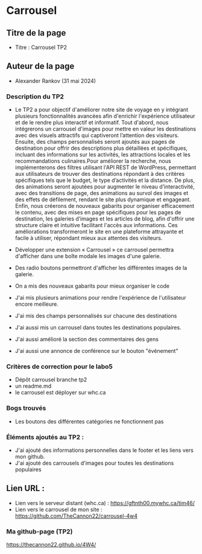 # Carrousel

## Titre de la page
- Titre : Carrousel TP2

## Auteur de la page 

- Alexander Rankov (31 mai 2024)

### Description du TP2

- Le TP2 a pour objectif d'améliorer notre site de voyage en y intégrant plusieurs fonctionnalités avancées afin d'enrichir l'expérience utilisateur et de le rendre plus interactif et informatif. Tout d'abord, nous intégrerons un carrousel d'images pour mettre en valeur les destinations avec des visuels attractifs qui captiveront l’attention des visiteurs. Ensuite, des champs personnalisés seront ajoutés aux pages de destination pour offrir des descriptions plus détaillées et spécifiques, incluant des informations sur les activités, les attractions locales et les recommandations culinaires.Pour améliorer la recherche, nous implémenterons des filtres utilisant l'API REST de WordPress, permettant aux utilisateurs de trouver des destinations répondant à des critères spécifiques tels que le budget, le type d’activités et la distance. De plus, des animations seront ajoutées pour augmenter le niveau d’interactivité, avec des transitions de page, des animations au survol des images et des effets de défilement, rendant le site plus dynamique et engageant. Enfin, nous créerons de nouveaux gabarits pour organiser efficacement le contenu, avec des mises en page spécifiques pour les pages de destination, les galeries d’images et les articles de blog, afin d'offrir une structure claire et intuitive facilitant l'accès aux informations. Ces améliorations transformeront le site en une plateforme attrayante et facile à utiliser, répondant mieux aux attentes des visiteurs.

- Développer une extension « Carrousel » ce carrousel permettra d'afficher dans une boîte modale les images d'une galerie.
- Des radio boutons permettront d'afficher les différentes images de la galerie.
- On a mis des nouveaux gabarits pour mieux organiser le code
- J'ai mis plusieurs animations pour rendre l'expérience de l'utilisateur encore meilleure.
- J'ai mis des champs personnalisés sur chacune des destinations
- J'ai aussi mis un carrousel dans toutes les destinations populaires.
- J'ai aussi amélioré la section des commentaires des gens
- J'ai aussi une annonce de conférence sur le bouton "événement"

### Critères de correction pour le labo5
- Dépôt carrousel branche tp2
- un readme.md
- le carrousel est déployer sur whc.ca

### Bogs trouvés

- Les boutons des différentes catégories ne fonctionnent pas 
 
### Éléments ajoutés au TP2 : 

- J'ai ajouté des informations personnelles dans le footer et les liens vers mon github.
- J'ai ajouté des carrousels d'images pour toutes les destinations populaires

## Lien URL : 
- Lien vers le serveur distant (whc.ca) : https://gftnth00.mywhc.ca/tim46/
- Lien vers le carrousel de mon site : https://github.com/TheCannon22/carrousel-4w4



### Ma github-page (TP2)
https://thecannon22.github.io/4W4/